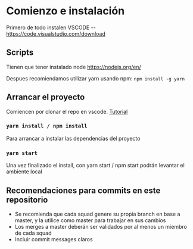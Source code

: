# Comienzo e instalación

Primero de todo instalen VSCODE -- https://code.visualstudio.com/download

## Scripts

Tienen que tener instalado node https://nodejs.org/en/

Despues recomiendamos utilizar yarn usando npm: `npm install -g yarn`

## Arrancar el proyecto

Comiencen por clonar el repo en vscode.
[Tutorial](https://code.visualstudio.com/docs/editor/githubs)

### `yarn install / npm install`

Para arrancar a instalar las dependencias del proyecto

### `yarn start`

Una vez finalizado el install, con yarn start / npm start podrán levantar el ambiente local

## Recomendaciones para commits en este repositorio

- Se recomienda que cada squad genere su propia branch en base a master, y la utilice como master para trabajar en sus cambios
- Los merges a master deberán ser validados por al menos un miembro de cada squad
- Incluir commit messages claros
